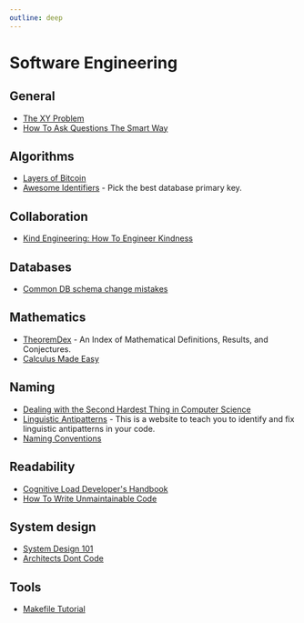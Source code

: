 ```yaml
---
outline: deep
---
```


# Software Engineering

## General

- [The XY Problem](https://xyproblem.info/)
- [How To Ask Questions The Smart Way](http://catb.org/~esr/faqs/smart-questions.html)

## Algorithms

- [Layers of Bitcoin](https://layers.trudi.group/)
- [Awesome Identifiers](https://adileo.github.io/awesome-identifiers/) - Pick the best database primary key.

## Collaboration

- [Kind Engineering: How To Engineer Kindness](https://kind.engineering/)

## Databases

- [Common DB schema change mistakes](https://postgres.ai/blog/20220525-common-db-schema-change-mistakes)

## Mathematics

- [TheoremDex](https://thmdex.org/) - An Index of Mathematical Definitions, Results, and Conjectures.
- [Calculus Made Easy](https://calculusmadeeasy.org/)

## Naming

- [Dealing with the Second Hardest Thing in Computer Science](https://indrajeetpatil.github.io/second-hardest-cs-thing/)
- [Linguistic Antipatterns](https://www.linguistic-antipatterns.com/) - This is a website to teach you to identify and fix linguistic antipatterns in your code.
- [Naming Conventions](https://www.elastic.co/guide/en/beats/devguide/current/event-conventions.html)

## Readability

- [Cognitive Load Developer's Handbook](https://github.com/zakirullin/cognitive-load)
- [How To Write Unmaintainable Code](https://github.com/Droogans/unmaintainable-code)

## System design

- [System Design 101](https://github.com/ByteByteGoHq/system-design-101)
- [Architects Dont Code](https://wiki.c2.com/?ArchitectsDontCode=)

## Tools

- [Makefile Tutorial](https://makefiletutorial.com/)
